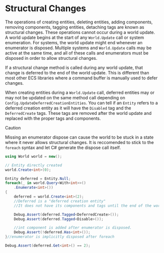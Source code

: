 # Structural Changes
The operations of creating entities, deleting entities, adding components, removing components, tagging entities, detaching tags are known as structural changes.
These operations cannot occur during a world update. A world update begins at the start of any `World.Update` call or system enumeration.
For systems, the world update might end whenever an enumerator is disposed. Multiple systems and `World.Update` calls may be active at the same time, and all of these calls and enumerators must be disposed in order to allow structural changes.

If a structural change method is called during any world update, that change is deferred to the end of the world update. This is different than most other ECS libraries where a command buffer is manually used to defer changes.

When creating entities during a `World.Update` call, deferred entities may or may not be updated on the same method call depending on `Config.UpdateDeferredCreationEntities`. You can tell if an `Entity` refers to a deferred creation entity as it will have the `Disabled` tag and the `DeferredCreate` tags. These tags are removed after the world update and replaced with the proper tags and components.

> [!CAUTION]
> Missing an enumerator dispose can cause the world to be stuck in a state where it never allows structural changes. It is reccomended to stick to the `foreach` syntax and let C# generate the dispose call itself.

```csharp
using World world = new();

// Entity directly created
world.Create<int>(0);

Entity deferred = Entity.Null;
foreach(_ in world.Query<With<int>>()
    .Enumerate<int>())
{
    deferred = world.Create<int>(2);
    //Deferred is a "deferred creation entity"
    //It does not have its components and tags until the end of the world update.

    Debug.Assert(deferred.Tagged<DeferredCreate>());
    Debug.Assert(deferred.Tagged<Disable>());

    //int component is added after enumerator is disposed.
    Debug.Assert(!deferred.Has<int>());
}//enumerator is implicitly disposed after foreach

Debug.Assert(deferred.Get<int>() == 2);
```
